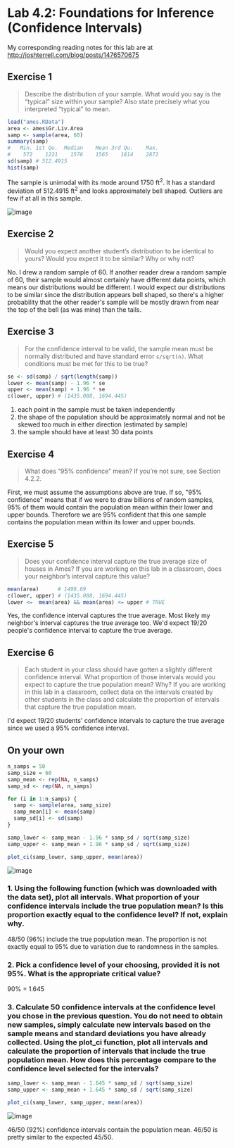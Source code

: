 # Lab 4.2: Foundations for Inference (Confidence Intervals)

My corresponding reading notes for this lab are at http://joshterrell.com/blog/posts/1476570675

## Exercise 1
> Describe the distribution of your sample. What would you say is the “typical” size within your sample? Also state precisely what you interpreted “typical” to mean.

```R
load("ames.RData")
area <- ames$Gr.Liv.Area
samp <- sample(area, 60)
summary(samp)
#   Min. 1st Qu.  Median    Mean 3rd Qu.    Max.
#    572    1221    1576    1565    1814    2872
sd(samp) # 512.4915
hist(samp)
```

The sample is unimodal with its mode around 1750 ft<sup>2</sup>. It has a standard deviation of 512.4915 ft<sup>2</sup> and looks approximately bell shaped. Outliers are few if at all in this sample.

![image](https://cloud.githubusercontent.com/assets/4649127/18516123/a4383526-7a4c-11e6-9d63-015cbecaf3d9.png)

## Exercise 2
> Would you expect another student’s distribution to be identical to yours? Would you expect it to be similar? Why or why not?

No. I drew a random sample of 60. If another reader drew a random sample of 60, their sample would almost certainly have different data points, which means our distributions would be different. I would expect our distributions to be similar since the distribution appears bell shaped, so there's a higher probability that the other reader's sample will be mostly drawn from near the top of the bell (as was mine) than the tails.

## Exercise 3
> For the confidence interval to be valid, the sample mean must be normally distributed and have standard error `s/sqrt(n)`. What conditions must be met for this to be true?

```R
se <- sd(samp) / sqrt(length(samp))
lower <- mean(samp) - 1.96 * se
upper <- mean(samp) + 1.96 * se
c(lower, upper) # (1435.088, 1694.445)
```

1. each point in the sample must be taken independently
2. the shape of the population should be approximately normal and not be skewed too much in either direction (estimated by sample)
3. the sample should have at least 30 data points

## Exercise 4
> What does “95% confidence” mean? If you’re not sure, see Section 4.2.2.

First, we must assume the assumptions above are true. If so, "95% confidence" means that if we were to draw billions of random samples, 95% of them would contain the population mean within their lower and upper bounds. Therefore we are 95% confident that this one sample contains the population mean within its lower and upper bounds.

## Exercise 5
> Does your confidence interval capture the true average size of houses in Ames? If you are working on this lab in a classroom, does your neighbor’s interval capture this value?

```R
mean(area)      # 1499.69
c(lower, upper) # (1435.088, 1694.445)
lower <=  mean(area) && mean(area) <= upper # TRUE
```

Yes, the confidence interval captures the true average. Most likely my neighbor's interval captures the true average too. We'd expect 19/20 people's confidence interval to capture the true average.

## Exercise 6
> Each student in your class should have gotten a slightly different confidence interval. What proportion of those intervals would you expect to capture the true population mean? Why? If you are working in this lab in a classroom, collect data on the intervals created by other students in the class and calculate the proportion of intervals that capture the true population mean.

I'd expect 19/20 students' confidence intervals to capture the true average since we used a 95% confidence interval.

## On your own
```R
n_samps = 50
samp_size = 60
samp_mean <- rep(NA, n_samps)
samp_sd <- rep(NA, n_samps)

for (i in 1:n_samps) {
  samp <- sample(area, samp_size)
  samp_mean[i] <- mean(samp)
  samp_sd[i] <- sd(samp)
}

samp_lower <- samp_mean - 1.96 * samp_sd / sqrt(samp_size)
samp_upper <- samp_mean + 1.96 * samp_sd / sqrt(samp_size)

plot_ci(samp_lower, samp_upper, mean(area))
```

![image](https://cloud.githubusercontent.com/assets/4649127/18518173/c6c0f356-7a53-11e6-859f-923b6b82c3b7.png)

### 1. Using the following function (which was downloaded with the data set), plot all intervals. What proportion of your confidence intervals include the true population mean? Is this proportion exactly equal to the confidence level? If not, explain why.
48/50 (96%) include the true population mean. The proportion is not exactly equal to 95% due to variation due to randomness in the samples.

### 2. Pick a confidence level of your choosing, provided it is not 95%. What is the appropriate critical value?
90% = 1.645

### 3. Calculate 50 confidence intervals at the confidence level you chose in the previous question. You do not need to obtain new samples, simply calculate new intervals based on the sample means and standard deviations you have already collected. Using the plot_ci function, plot all intervals and calculate the proportion of intervals that include the true population mean. How does this percentage compare to the confidence level selected for the intervals?


```R
samp_lower <- samp_mean - 1.645 * samp_sd / sqrt(samp_size)
samp_upper <- samp_mean + 1.645 * samp_sd / sqrt(samp_size)

plot_ci(samp_lower, samp_upper, mean(area))
```

![image](https://cloud.githubusercontent.com/assets/4649127/18518332/69044f5a-7a54-11e6-93ca-8b3ba69a45ca.png)

46/50 (92%) confidence intervals contain the population mean. 46/50 is pretty similar to the expected 45/50.
